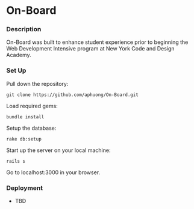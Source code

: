 # On-Board

### Description
On-Board was built to enhance student experience prior to beginning the Web Development Intensive program at New York Code and Design Academy.

### Set Up
Pull down the repository:
```
git clone https://github.com/aphuong/On-Board.git
```

Load required gems:
```
bundle install
```

Setup the database:
```
rake db:setup
```

Start up the server on your local machine:
```
rails s
```

Go to localhost:3000 in your browser.

### Deployment
- TBD

